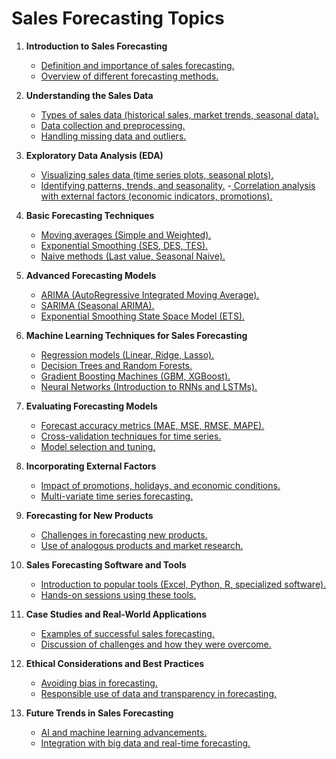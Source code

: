 # Sales Forecasting Topics

1. **Introduction to Sales Forecasting**
   - [Definition and importance of sales forecasting.](#)
   - [Overview of different forecasting methods.](#)

2. **Understanding the Sales Data**
   - [Types of sales data (historical sales, market trends, seasonal data).](#)
   - [Data collection and preprocessing.](#)
   - [Handling missing data and outliers.](#)

3. **Exploratory Data Analysis (EDA)**
   - [Visualizing sales data (time series plots, seasonal plots).](#)
   - [Identifying patterns, trends, and seasonality.](#)
   -[ Correlation analysis with external factors (economic indicators, promotions).](#)

4. **Basic Forecasting Techniques**
   - [Moving averages (Simple and Weighted).](#)
   - [Exponential Smoothing (SES, DES, TES).](#)
   - [Naive methods (Last value, Seasonal Naive).](#)

5. **Advanced Forecasting Models**
   - [ARIMA (AutoRegressive Integrated Moving Average).](#)
   - [SARIMA (Seasonal ARIMA).](#)
   - [Exponential Smoothing State Space Model (ETS).](#)

6. **Machine Learning Techniques for Sales Forecasting**
   - [Regression models (Linear, Ridge, Lasso).](#)
   - [Decision Trees and Random Forests.](#)
   - [Gradient Boosting Machines (GBM, XGBoost).](#)
   - [Neural Networks (Introduction to RNNs and LSTMs).](#)

7. **Evaluating Forecasting Models**
   - [Forecast accuracy metrics (MAE, MSE, RMSE, MAPE).](#)
   - [Cross-validation techniques for time series.](#)
   - [Model selection and tuning.](#)

8. **Incorporating External Factors**
   - [Impact of promotions, holidays, and economic conditions.](#)
   - [Multi-variate time series forecasting.](#)

9. **Forecasting for New Products**
   - [Challenges in forecasting new products.](#)
   - [Use of analogous products and market research.](#)

10. **Sales Forecasting Software and Tools**
    - [Introduction to popular tools (Excel, Python, R, specialized software).](#)
    - [Hands-on sessions using these tools.](#)

11. **Case Studies and Real-World Applications**
    - [Examples of successful sales forecasting.](#)
    - [Discussion of challenges and how they were overcome.](#)

12. **Ethical Considerations and Best Practices**
    - [Avoiding bias in forecasting.](#)
    - [Responsible use of data and transparency in forecasting.](#)

13. **Future Trends in Sales Forecasting**
    - [AI and machine learning advancements.](#)
    - [Integration with big data and real-time forecasting.](#)

